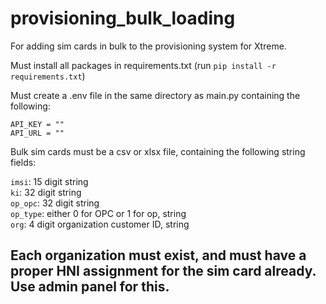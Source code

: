 # provisioning_bulk_loading

For adding sim cards in bulk to the provisioning system for Xtreme.

Must install all packages in requirements.txt
(run `pip install -r requirements.txt`)

Must create a .env file in the same directory as main.py containing the following:

```
API_KEY = ""
API_URL = ""
```

Bulk sim cards must be a csv or xlsx file, containing the following string fields:

`imsi`: 15 digit string <br>
`ki`: 32 digit string <br>
`op_opc`: 32 digit string <br>
`op_type`: either 0 for OPC or 1 for op, string <br>
`org`: 4 digit organization customer ID, string <br>

## Each organization must exist, and must have a proper HNI assignment for the sim card already. Use admin panel for this.